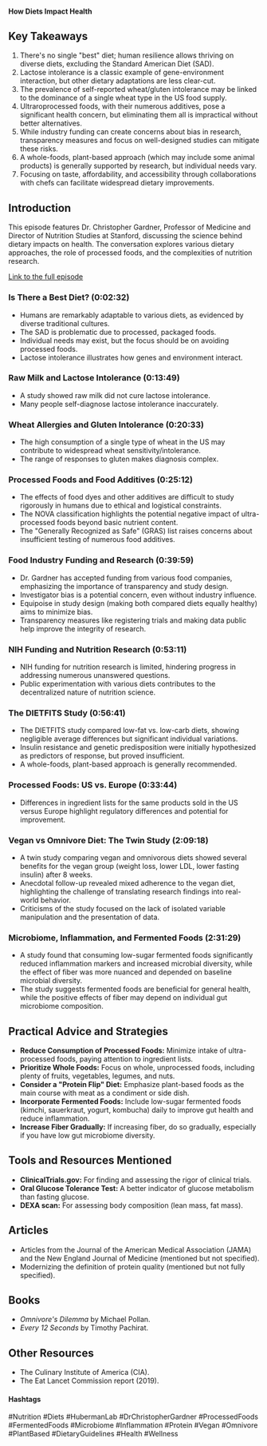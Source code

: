 #### How Diets Impact Health

## Key Takeaways
1. There's no single "best" diet; human resilience allows thriving on diverse diets, excluding the Standard American Diet (SAD).
2. Lactose intolerance is a classic example of gene-environment interaction, but other dietary adaptations are less clear-cut.
3. The prevalence of self-reported wheat/gluten intolerance may be linked to the dominance of a single wheat type in the US food supply.
4. Ultraroprocessed foods, with their numerous additives, pose a significant health concern, but eliminating them all is impractical without better alternatives.
5.  While industry funding can create concerns about bias in research, transparency measures and focus on well-designed studies can mitigate these risks.
6. A whole-foods, plant-based approach (which may include some animal products) is generally supported by research, but individual needs vary.
7.  Focusing on taste, affordability, and accessibility through collaborations with chefs can facilitate widespread dietary improvements.


## Introduction
This episode features Dr. Christopher Gardner, Professor of Medicine and Director of Nutrition Studies at Stanford, discussing the science behind dietary impacts on health.  The conversation explores various dietary approaches, the role of processed foods, and the complexities of nutrition research.

[Link to the full episode](https://www.youtube.com/watch?v=9vQZT2igXN4)

### Is There a Best Diet? (0:02:32)
-  Humans are remarkably adaptable to various diets, as evidenced by diverse traditional cultures.
- The SAD is problematic due to processed, packaged foods.
- Individual needs may exist, but the focus should be on avoiding processed foods.
- Lactose intolerance illustrates how genes and environment interact.

### Raw Milk and Lactose Intolerance (0:13:49)
- A study showed raw milk did not cure lactose intolerance.
- Many people self-diagnose lactose intolerance inaccurately.

### Wheat Allergies and Gluten Intolerance (0:20:33)
- The high consumption of a single type of wheat in the US may contribute to widespread wheat sensitivity/intolerance.
-  The range of responses to gluten makes diagnosis complex.

### Processed Foods and Food Additives (0:25:12)
-  The effects of food dyes and other additives are difficult to study rigorously in humans due to ethical and logistical constraints.
- The NOVA classification highlights the potential negative impact of ultra-processed foods beyond basic nutrient content.
- The "Generally Recognized as Safe" (GRAS) list raises concerns about insufficient testing of numerous food additives.

### Food Industry Funding and Research (0:39:59)
- Dr. Gardner has accepted funding from various food companies, emphasizing the importance of transparency and study design.
- Investigator bias is a potential concern, even without industry influence.
- Equipoise in study design (making both compared diets equally healthy) aims to minimize bias.
-  Transparency measures like registering trials and making data public help improve the integrity of research.

### NIH Funding and Nutrition Research (0:53:11)
- NIH funding for nutrition research is limited, hindering progress in addressing numerous unanswered questions.
- Public experimentation with various diets contributes to the decentralized nature of nutrition science.

### The DIETFITS Study (0:56:41)
- The DIETFITS study compared low-fat vs. low-carb diets, showing negligible average differences but significant individual variations.
- Insulin resistance and genetic predisposition were initially hypothesized as predictors of response, but proved insufficient.
- A whole-foods, plant-based approach is generally recommended.


### Processed Foods: US vs. Europe (0:33:44)
-  Differences in ingredient lists for the same products sold in the US versus Europe highlight regulatory differences and potential for improvement.


### Vegan vs Omnivore Diet: The Twin Study (2:09:18)
- A twin study comparing vegan and omnivorous diets showed several benefits for the vegan group (weight loss, lower LDL, lower fasting insulin) after 8 weeks.
-  Anecdotal follow-up revealed mixed adherence to the vegan diet, highlighting the challenge of translating research findings into real-world behavior.
- Criticisms of the study focused on the lack of isolated variable manipulation and the presentation of data.

### Microbiome, Inflammation, and Fermented Foods (2:31:29)
- A study found that consuming low-sugar fermented foods significantly reduced inflammation markers and increased microbial diversity, while the effect of fiber was more nuanced and depended on baseline microbial diversity.
-  The study suggests fermented foods are beneficial for general health, while the positive effects of fiber may depend on individual gut microbiome composition.

## Practical Advice and Strategies
- **Reduce Consumption of Processed Foods:** Minimize intake of ultra-processed foods, paying attention to ingredient lists.
- **Prioritize Whole Foods:** Focus on whole, unprocessed foods, including plenty of fruits, vegetables, legumes, and nuts.  
- **Consider a "Protein Flip" Diet:** Emphasize plant-based foods as the main course with meat as a condiment or side dish.
- **Incorporate Fermented Foods:** Include low-sugar fermented foods (kimchi, sauerkraut, yogurt, kombucha) daily to improve gut health and reduce inflammation.
- **Increase Fiber Gradually:** If increasing fiber, do so gradually, especially if you have low gut microbiome diversity.

## Tools and Resources Mentioned
- **ClinicalTrials.gov:** For finding and assessing the rigor of clinical trials.
- **Oral Glucose Tolerance Test:** A better indicator of glucose metabolism than fasting glucose.
- **DEXA scan:** For assessing body composition (lean mass, fat mass).

## Articles
-  Articles from the Journal of the American Medical Association (JAMA) and the New England Journal of Medicine (mentioned but not specified).
-  Modernizing the definition of protein quality (mentioned but not fully specified).


## Books
- *Omnivore's Dilemma* by Michael Pollan.
- *Every 12 Seconds* by Timothy Pachirat.

## Other Resources
-  The Culinary Institute of America (CIA).
- The Eat Lancet Commission report (2019).


#### Hashtags
#Nutrition #Diets #HubermanLab #DrChristopherGardner #ProcessedFoods #FermentedFoods #Microbiome #Inflammation #Protein #Vegan #Omnivore #PlantBased #DietaryGuidelines #Health #Wellness
